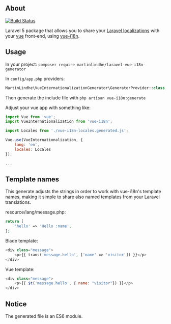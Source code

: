 ## About
[![Build Status](https://travis-ci.org/martinlindhe/laravel-vue-i18n-generator.png?branch=master)](https://travis-ci.org/martinlindhe/laravel-vue-i18n-generator)


Laravel 5 package that allows you to share your [Laravel localizations](http://laravel.com/docs/5.1/localization)
with your [vue](http://vuejs.org/) front-end, using [vue-i18n](https://github.com/kazupon/vue-i18n).


## Usage

In your project:
```composer require martinlindhe/laravel-vue-i18n-generator```

In ```config/app.php``` providers:

```php
MartinLindhe\VueInternationalizationGenerator\GeneratorProvider::class,
```

Then generate the include file with ```php artisan vue-i18n:generate```

Adjust your vue app with something like:

```js
import Vue from 'vue';
import VueInternationalization from 'vue-i18n';

import Locales from './vue-i18n-locales.generated.js';

Vue.use(VueInternationalization, {
    lang: 'en',
    locales: Locales
});

...
```

## Template names

This generate adjusts the strings in order to work with vue-i18n's template names,
making it simple to share also named templates from your Laravel translations.
 
resource/lang/message.php:
```php
return [
    'hello' => 'Hello :name',
];
```

Blade template:
```php
<div class="message">
    <p>{{ trans('message.hello', ['name' => 'visitor']) }}</p>
</div>
```

Vue template:
```js
<div class="message">
    <p>{{ $t('message.hello', { name: "visitor"}) }}</p>
</div>
```


## Notice

The generated file is an ES6 module.

